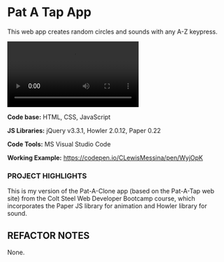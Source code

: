 ﻿# Pat A Tap App
This web app creates random circles and sounds with any A-Z keypress.

  <video>
    <source src="https://raw.githubusercontent.com/CLewisMessina/Pat_A_Tap_App/master/img/PAS.webm" type="video/webm">
  </video> 




**Code base:** HTML, CSS, JavaScript

**JS Libraries:** jQuery v3.3.1, Howler 2.0.12, Paper 0.22

**Code Tools:** MS Visual Studio Code

**Working Example:** https://codepen.io/CLewisMessina/pen/WyjOpK


### PROJECT HIGHLIGHTS
This is my version of the Pat-A-Clone app (based on the Pat-A-Tap web site) from the Colt Steel Web Developer Bootcamp course, which incorporates the Paper JS library for animation and Howler library for sound.

## REFACTOR NOTES
None.

